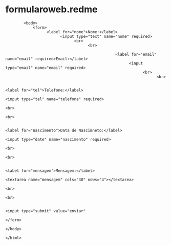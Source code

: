 # formularoweb.redme
<!doctype>
<html>
  <head>
      <title> Formulário HTML</title>
        </head>
          
            <body>
                <form>
                      <label for="nome">Nome:</label>
                            <input type="text" name="nome" required>
                                  <br>
                                        <br>
                                              
                                                    <label for="email" name="email" required>Email:</label>
                                                          <input type="email" name="email" required>
                                                                <br>
                                                                      <br>
                                                                            
                                                                                  <label for="tel">Telefone:</label>
                                                                                        <input type="tel" name="telefone" required>
                                                                                              <br>
                                                                                                    <br>
                                                                                                          
                                                                                                                <label for="nascimento">Data de Nascimneto:</label>
                                                                                                                      <input type="date" name="nascimento" required>
                                                                                                                            <br>
                                                                                                                                  <br>
                                                                                                                                        
                                                                                                                                              <label for="mensagem">Mensagem:</label>
                                                                                                                                                    <textarea name="mensagem" cols="30" nows="4"></textarea>
                                                                                                                                                          <br>
                                                                                                                                                                <br>
                                                                                                                                                                      
                                                                                                                                                                            <input type="submit" value="enviar"
                                                                                                                                                                                </form>
                                                                                                                                                                                  </body>
                                                                                                                                                                                  </html>